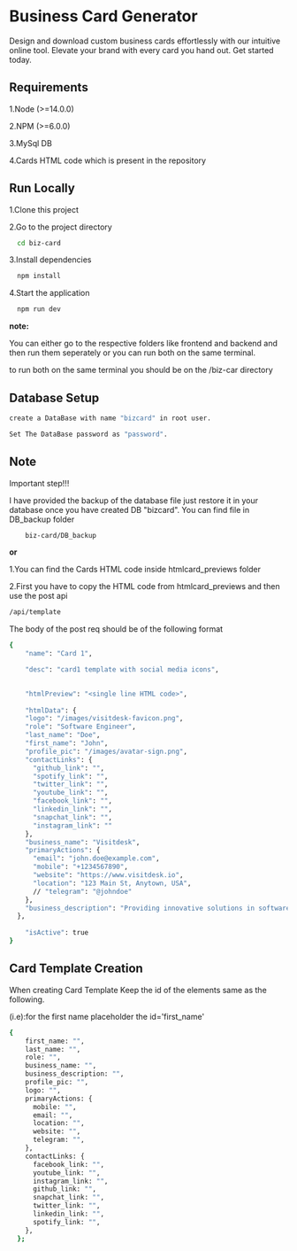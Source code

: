 
# Business Card Generator

Design and download custom business cards effortlessly with our intuitive online tool.
Elevate your brand with every card you hand out. Get started today.




## Requirements

1.Node (>=14.0.0)

2.NPM (>=6.0.0)

3.MySql DB

4.Cards HTML code which is present in the repository
## Run Locally

1.Clone this project



2.Go to the project directory

```bash
  cd biz-card
```

3.Install dependencies

```bash
  npm install
```

4.Start the application

```bash
  npm run dev
```

**note:**

You can either go to the respective folders like frontend and backend and then run them seperately or you can run both on the same terminal.

to run both on the same terminal you should be on the /biz-car directory 

## Database Setup

```bash
create a DataBase with name "bizcard" in root user.
```


```bash
Set The DataBase password as "password".
```

## Note

Important step!!!



I have provided the backup of the database file just restore it in your database once you have created DB "bizcard". You can find file in DB_backup folder

```bash
    biz-card/DB_backup
```



**or**

1.You can find the Cards HTML code inside htmlcard_previews folder

2.First you have to copy the HTML code from htmlcard_previews and then use the post api

```bash
/api/template
```

The body of the post req should be of the following format
```bash
{
    "name": "Card 1",

    "desc": "card1 template with social media icons",

    
    "htmlPreview": "<single line HTML code>",
    
    "htmlData": {
    "logo": "/images/visitdesk-favicon.png",
    "role": "Software Engineer",
    "last_name": "Doe",
    "first_name": "John",
    "profile_pic": "/images/avatar-sign.png",
    "contactLinks": {
      "github_link": "",
      "spotify_link": "",
      "twitter_link": "",
      "youtube_link": "",
      "facebook_link": "",
      "linkedin_link": "",
      "snapchat_link": "",
      "instagram_link": ""
    },
    "business_name": "Visitdesk",
    "primaryActions": {
      "email": "john.doe@example.com",
      "mobile": "+1234567890",
      "website": "https://www.visitdesk.io",
      "location": "123 Main St, Anytown, USA",
      // "telegram": "@johndoe"
    },
    "business_description": "Providing innovative solutions in software development."
  },
    
    "isActive": true
}
```

## Card Template Creation

When creating Card Template Keep the id of the elements same as the following.

(i.e):for the first name placeholder the id='first_name' 

```bash
{
    first_name: "",
    last_name: "",
    role: "",
    business_name: "",
    business_description: "",
    profile_pic: "",
    logo: "",
    primaryActions: {
      mobile: "",
      email: "",
      location: "",
      website: "",
      telegram: "",
    },
    contactLinks: {
      facebook_link: "",
      youtube_link: "",
      instagram_link: "",
      github_link: "",
      snapchat_link: "",
      twitter_link: "",
      linkedin_link: "",
      spotify_link: "",
    },
  };
```